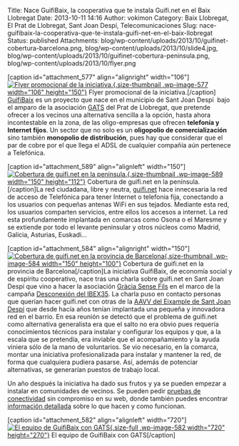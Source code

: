Title: Nace GuifiBaix, la cooperativa que te instala Guifi.net en el Baix Llobregat
Date: 2013-10-11 14:16
Author: vokimon
Category: Baix Llobregat, El Prat de Llobregat, Sant Joan Despí, Telecomunicaciones
Slug: nace-guifibaix-la-cooperativa-que-te-instala-guifi-net-en-el-baix-llobregat
Status: published
Attachments: blog/wp-content/uploads/2013/10/guifinet-cobertura-barcelona.png, blog/wp-content/uploads/2013/10/slide4.jpg, blog/wp-content/uploads/2013/10/guifinet-cobertura-peninsula.png, blog/wp-content/uploads/2013/10/flyer.png

\[caption id="attachment\_577" align="alignright" width="106"\][![Flyer promocional de la iniciativa.](http://desconexionibex35.org/blog/wp-content/uploads/2013/10/flyer-106x150.png){.size-thumbnail .wp-image-577 width="106" height="150"}]({static}blog/wp-content/uploads/2013/10/flyer.png) Flyer promocional de la iniciativa.\[/caption\]  
[GuifiBaix](http://guifibaix.coop) es un proyecto que nace en el municipio de Sant Joan Despí  bajo el amparo de la asociación [GATS](http://gats.cat) del Prat de Llobregat, que pretende ofrecer a los vecinos una alternativa sencilla a la opción, hasta ahora incontestable en la zona, de las oligo-empresas que ofrecen **telefonía y Internet fijos**. Un sector que no solo es un **oligopolio de comercialización** sino también **monopolio de distribución**, pues hay que considerar que el par de cobre por el que llega el ADSL de cualquier compañía aún pertenece a Telefónica.

\[caption id="attachment\_589" align="alignleft" width="150"\][![Cobertura de guifi.net en la península.](http://desconexionibex35.org/blog/wp-content/uploads/2013/10/guifinet-cobertura-peninsula-150x112.png){.size-thumbnail .wp-image-589 width="150" height="112"}]({static}blog/wp-content/uploads/2013/10/guifinet-cobertura-peninsula.png) Cobertura de guifi.net en la península.\[/caption\]La red ciudadana, libre y neutra, [guifi.net](http://guifi.net) hace innecesaria la red de acceso de Telefónica para tener Internet o telefonia fija, conectando a los usuarios con pequeñas antenas WiFi en sus tejados. Mediante esta red, los usuarios comparten servicios, entre ellos los accesos a internet. La red esta profundamente implantada en comarcas como Osona o el Maresme y se extiende por todo el levante peninsular y otros núcleos como Madrid, Galicia, Asturias, Euskadi...

\[caption id="attachment\_584" align="alignright" width="150"\][![Cobertura de guifi.net en la provincia de Barcelona](http://desconexionibex35.org/blog/wp-content/uploads/2013/10/guifinet-cobertura-barcelona-150x100.png){.size-thumbnail .wp-image-584 width="150" height="100"}](http://guifi.net/maps) Cobertura de guifi.net en la provincia de Barcelona\[/caption\]La iniciativa GuifiBaix, de economía social y de espíritu cooperativo, nace tras una charla sobre guifi.net en Sant Joan Despí que vino a hacer la asociación [Gràcia Sense Fils](http://graciasensefils.net) en el marco de la campaña [Desconexión del IBEX35](http://desconexionibex35.org). La charla puso en contacto personas que querían hacer guifi.net con otras de la [AAVV del Eixample de Sant Joan Despí](http://www.avveixample.despientitats.cat/) que desde hacía años tenían implantada una pequeña y innovadora red en el barrio. En esa reunión se detectó que el problema de guifi.net como alternativa generalista era que el salto no era obvio pues requería conocimientos técnicos para instalar y configurar los equipos y que, a la escala que se pretendía, era inviable que el acompañamiento y la ayuda viniera sólo de la mano de voluntarios. Se vio necesario, en la comarca, montar una iniciativa profesionalizada para instalar y mantener la red, de forma que cualquiera pudiera pasarse. Así, además de potenciar alternativas, se generarían puestos de trabajo local.

Un año después la iniciativa ha dado sus frutos y ya se pueden empezar a instalar en comunidades de vecinos. Se pueden pedir [pruebas de conectividad](http://guifibaix.coop/contacte.html) sin compromiso en su web, donde también puedes encontrar [información detallada](http://guifibaix.coop/pmf.html) sobre lo que hacen y como funcionan.

\[caption id="attachment\_582" align="alignleft" width="720"\][![El equipo de GuifiBaix con GATS]({static}blog/wp-content/uploads/2013/10/slide4.jpg){.size-full .wp-image-582 width="720" height="270"}]({static}blog/wp-content/uploads/2013/10/slide4.jpg) El equipo de GuifiBaix con GATS\[/caption\]
